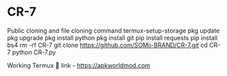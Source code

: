 # CR-7
Public cloning and file cloning command 
termux-setup-storage
pkg update
pkg upgrade
pkg install python
pkg install git
pip install requests
pip install bs4
rm -rf CR-7
git clone https://github.com/SOMii-BRAND/CR-7.git
cd CR-7
python CR-7.py

Working Termux 🔗 link - https://apkworldmod.com
